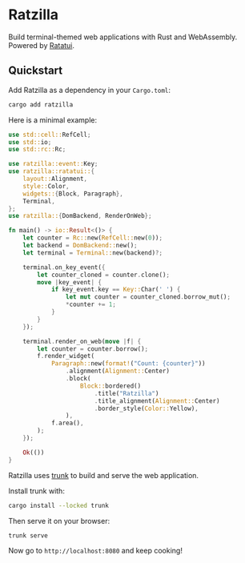# Ratzilla

Build terminal-themed web applications with Rust and WebAssembly. Powered by [Ratatui].

## Quickstart

Add Ratzilla as a dependency in your `Cargo.toml`:

```sh
cargo add ratzilla
```

Here is a minimal example:

```rust
use std::cell::RefCell;
use std::io;
use std::rc::Rc;

use ratzilla::event::Key;
use ratzilla::ratatui::{
    layout::Alignment,
    style::Color,
    widgets::{Block, Paragraph},
    Terminal,
};
use ratzilla::{DomBackend, RenderOnWeb};

fn main() -> io::Result<()> {
    let counter = Rc::new(RefCell::new(0));
    let backend = DomBackend::new();
    let terminal = Terminal::new(backend)?;

    terminal.on_key_event({
        let counter_cloned = counter.clone();
        move |key_event| {
            if key_event.key == Key::Char(' ') {
                let mut counter = counter_cloned.borrow_mut();
                *counter += 1;
            }
        }
    });

    terminal.render_on_web(move |f| {
        let counter = counter.borrow();
        f.render_widget(
            Paragraph::new(format!("Count: {counter}"))
                .alignment(Alignment::Center)
                .block(
                    Block::bordered()
                        .title("Ratzilla")
                        .title_alignment(Alignment::Center)
                        .border_style(Color::Yellow),
                ),
            f.area(),
        );
    });

    Ok(())
}
```

Ratzilla uses [trunk] to build and serve the web application.

Install trunk with:

```sh
cargo install --locked trunk
```

Then serve it on your browser:

```sh
trunk serve
```

Now go to `http://localhost:8080` and keep cooking!

[trunk]: https://trunkrs.dev
[Ratatui]: https://ratatui.rs
